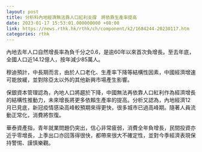 ```yaml
---
layout: post
title: 分析料內地經濟無法靠人口紅利支撐　將依靠生產率提高
date: 2023-01-17 15:53:01.000000000 +08:00
link: https://news.rthk.hk/rthk/ch/component/k2/1684244-20230117.htm
categories: rthk
---
```


內地去年人口自然增長率為負千分之0.6，是逾60年以來首次負增長。至去年底，全國人口近14.12億人，按年減少85萬人。

穆迪預計，中長期而言，由於人口老化、生產率下降等結構性因素，中國經濟增速可能放緩，並對除亞太以外的其他新興市場產生影響。

保銀資本管理認為，內地人口將趨於下降，中國無法再依靠人口紅利作為經濟增長的結構性推動力，未來增長將更多依賴生產率的提高。分析又認為，內地經濟12月已見底，新冠疫情感染高峰較預期來得更快，很多城市已過高峰期。隨著人員流動正常化，消費將恢復。

華泰資產指，青年就業問題仍突出，信心非常疲弱，消費全年負增長，民間投資亦近乎零增長，上季出口亦回落得很快，都帶來很大不確定性，並對今季經濟表現保持警惕、謹慎樂觀。
